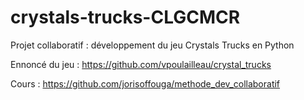 # crystals-trucks-CLGCMCR
Projet collaboratif : développement du jeu Crystals Trucks en Python

Ennoncé du jeu : https://github.com/vpoulailleau/crystal_trucks

Cours : https://github.com/jorisoffouga/methode_dev_collaboratif
